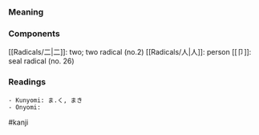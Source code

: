 ### Meaning



### Components

[[Radicals/二|二]]: two; two radical (no.2) [[Radicals/人|人]]: person [[卩]]: seal radical (no. 26)

### Readings

```
- Kunyomi: ま.く, まき
- Onyomi: 
```

#kanji